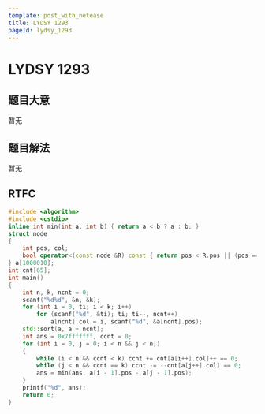 ```yaml
---
template: post_with_netease
title: LYDSY 1293
pageId: lydsy_1293
---
```


# LYDSY 1293
<span id="poem"></span><script>$(function(){$.ajax('/api/poem?rnd='+Date.now()+Math.random()).done(function(data){$('#poem').text(data);});});</script>
## 题目大意
暂无

## 题目解法
暂无

## RTFC

```cpp
#include <algorithm>
#include <cstdio>
inline int min(int a, int b) { return a < b ? a : b; }
struct node
{
    int pos, col;
    bool operator<(const node &R) const { return pos < R.pos || (pos == R.pos && col < R.col); }
} a[1000010];
int cnt[65];
int main()
{
    int n, k, ncnt = 0;
    scanf("%d%d", &n, &k);
    for (int i = 0, ti; i < k; i++)
        for (scanf("%d", &ti); ti; ti--, ncnt++)
            a[ncnt].col = i, scanf("%d", &a[ncnt].pos);
    std::sort(a, a + ncnt);
    int ans = 0x7fffffff, ccnt = 0;
    for (int i = 0, j = 0; i < n && j < n;)
    {
        while (i < n && ccnt < k) ccnt += cnt[a[i++].col]++ == 0;
        while (j < n && ccnt == k) ccnt -= --cnt[a[j++].col] == 0;
        ans = min(ans, a[i - 1].pos - a[j - 1].pos);
    }
    printf("%d", ans);
    return 0;
}
```
<div id="__comment"></div>
